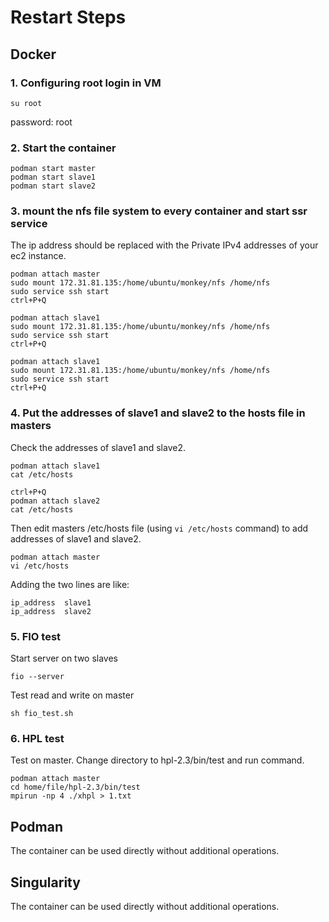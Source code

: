 # Restart Steps
## Docker
### 1. Configuring root login in VM

~~~shell
su root
~~~
password: root

### 2. Start the container

~~~shell
podman start master
podman start slave1
podman start slave2
~~~

### 3. mount the nfs file system to every container  and start ssr service
The ip address should be replaced with the Private IPv4 addresses of your ec2 instance.
~~~shell
podman attach master
sudo mount 172.31.81.135:/home/ubuntu/monkey/nfs /home/nfs
sudo service ssh start
ctrl+P+Q

podman attach slave1
sudo mount 172.31.81.135:/home/ubuntu/monkey/nfs /home/nfs
sudo service ssh start
ctrl+P+Q

podman attach slave1
sudo mount 172.31.81.135:/home/ubuntu/monkey/nfs /home/nfs
sudo service ssh start
ctrl+P+Q

~~~

### 4. Put the addresses of slave1 and slave2 to the hosts file in masters

Check the addresses of slave1 and slave2. 

~~~shell
podman attach slave1
cat /etc/hosts

ctrl+P+Q
podman attach slave2
cat /etc/hosts
~~~

Then edit masters /etc/hosts file (using `vi /etc/hosts` command) to add addresses of slave1 and slave2.

~~~shell
podman attach master
vi /etc/hosts
~~~

 Adding the two lines are like: 

~~~
ip_address	slave1
ip_address	slave2
~~~
### 5. FIO test
Start server on two slaves
~~~shell
fio --server
~~~
Test read and write on master
~~~shell
sh fio_test.sh
~~~
### 6. HPL test
Test on master. Change directory to hpl-2.3/bin/test and run command.
~~~shell
podman attach master
cd home/file/hpl-2.3/bin/test
mpirun -np 4 ./xhpl > 1.txt
~~~
## Podman
The container can be used directly without additional operations.
## Singularity
The container can be used directly without additional operations.
